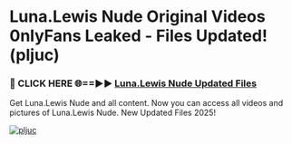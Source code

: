 # Luna.Lewis Nude Original Videos 0nlyFans Leaked - Files Updated! (pljuc)

<h3>🔴 CLICK HERE 🌐==►► <a href="https://tinyurl.com/y5r63du9" rel="nofollow">Luna.Lewis Nude Updated Files</a></h3>

Get Luna.Lewis Nude and all content. Now you can access all videos and pictures of Luna.Lewis Nude. New Updated Files 2025!

[![pljuc](https://i.imgur.com/UVo9nyh.gif)](https://tinyurl.com/y5r63du9)